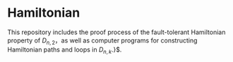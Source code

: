 # Hamiltonian
This repository includes the proof process of the fault-tolerant Hamiltonian property of $D_{n,2}$，as well as computer programs for constructing Hamiltonian paths and loops in $D_{n,k}$.}$.
